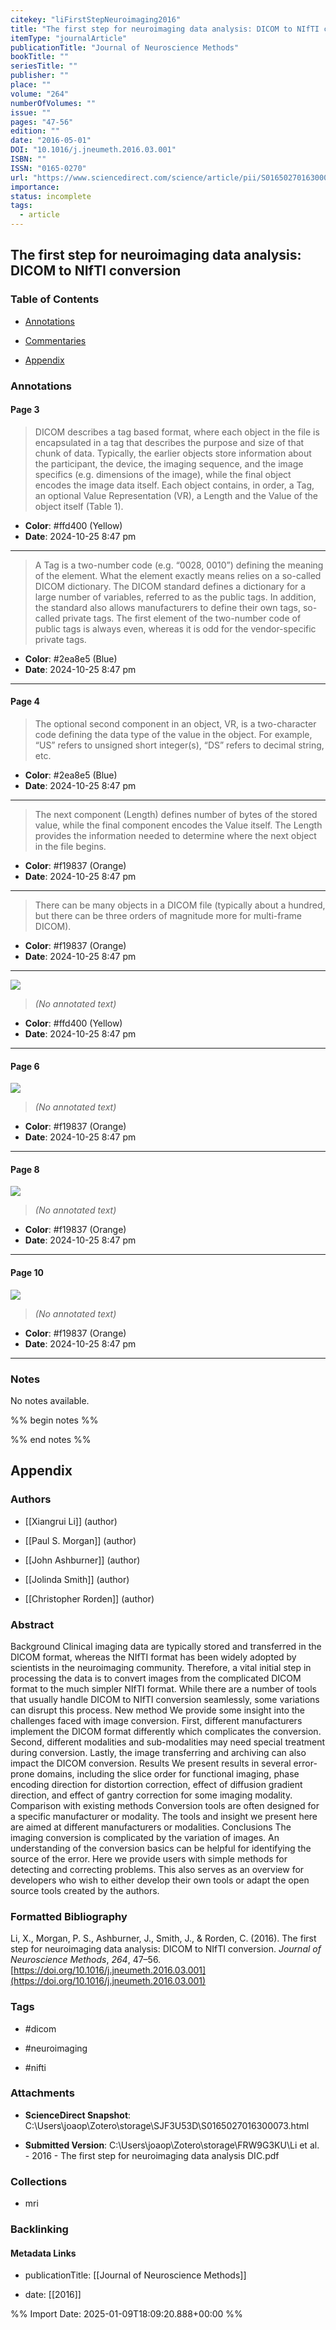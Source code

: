 ```yaml
---
citekey: "liFirstStepNeuroimaging2016"
title: "The first step for neuroimaging data analysis: DICOM to NIfTI conversion"
itemType: "journalArticle"
publicationTitle: "Journal of Neuroscience Methods"
bookTitle: ""
seriesTitle: ""
publisher: ""
place: ""
volume: "264"
numberOfVolumes: ""
issue: ""
pages: "47-56"
edition: ""
date: "2016-05-01"
DOI: "10.1016/j.jneumeth.2016.03.001"
ISBN: ""
ISSN: "0165-0270"
url: "https://www.sciencedirect.com/science/article/pii/S0165027016300073"
importance: 
status: incomplete
tags:
  - article
---
```


## The first step for neuroimaging data analysis: DICOM to NIfTI conversion

### Table of Contents

- [Annotations](#annotations)

+ [Commentaries](#commentaries)

- [Appendix](#appendix)

### Annotations




#### Page 3







> DICOM describes a tag based format, where each object in the file is encapsulated in a tag that describes the purpose and size of that chunk of data. Typically, the earlier objects store information about the participant, the device, the imaging sequence, and the image specifics (e.g. dimensions of the image), while the final object encodes the image data itself. Each object contains, in order, a Tag, an optional Value Representation (VR), a Length and the Value of the object itself (Table 1).





- **Color**: #ffd400 (Yellow)
- **Date**: 2024-10-25 8:47 pm

---







> A Tag is a two-number code (e.g. “0028, 0010”) defining the meaning of the element. What the element exactly means relies on a so-called DICOM dictionary. The DICOM standard defines a dictionary for a large number of variables, referred to as the public tags. In addition, the standard also allows manufacturers to define their own tags, so-called private tags. The first element of the two-number code of public tags is always even, whereas it is odd for the vendor-specific private tags.





- **Color**: #2ea8e5 (Blue)
- **Date**: 2024-10-25 8:47 pm

---



#### Page 4







> The optional second component in an object, VR, is a two-character code defining the data type of the value in the object. For example, “US” refers to unsigned short integer(s), “DS” refers to decimal string, etc.





- **Color**: #2ea8e5 (Blue)
- **Date**: 2024-10-25 8:47 pm

---







> The next component (Length) defines number of bytes of the stored value, while the final component encodes the Value itself. The Length provides the information needed to determine where the next object in the file begins.





- **Color**: #f19837 (Orange)
- **Date**: 2024-10-25 8:47 pm

---







> There can be many objects in a DICOM file (typically about a hundred, but there can be three orders of magnitude more for multi-frame DICOM).





- **Color**: #f19837 (Orange)
- **Date**: 2024-10-25 8:47 pm

---




![](<0 - Supplementary/images/liFirstStepNeuroimaging2016.md/image-4-x42-y180.png>)



> *(No annotated text)*




- **Color**: #ffd400 (Yellow)
- **Date**: 2024-10-25 8:47 pm

---



#### Page 6




![](<0 - Supplementary/images/liFirstStepNeuroimaging2016.md/image-6-x42-y293.png>)



> *(No annotated text)*




- **Color**: #f19837 (Orange)
- **Date**: 2024-10-25 8:47 pm

---



#### Page 8




![](<0 - Supplementary/images/liFirstStepNeuroimaging2016.md/image-8-x41-y385.png>)



> *(No annotated text)*




- **Color**: #f19837 (Orange)
- **Date**: 2024-10-25 8:47 pm

---



#### Page 10




![](<0 - Supplementary/images/liFirstStepNeuroimaging2016.md/image-10-x40-y494.png>)



> *(No annotated text)*




- **Color**: #f19837 (Orange)
- **Date**: 2024-10-25 8:47 pm

---





### Notes


No notes available.


%% begin notes %%

<!-- Write your personal notes here -->

%% end notes %%

## Appendix

### Authors


- [[Xiangrui Li]] (author)

- [[Paul S. Morgan]] (author)

- [[John Ashburner]] (author)

- [[Jolinda Smith]] (author)

- [[Christopher Rorden]] (author)



### Abstract

Background
Clinical imaging data are typically stored and transferred in the DICOM format, whereas the NIfTI format has been widely adopted by scientists in the neuroimaging community. Therefore, a vital initial step in processing the data is to convert images from the complicated DICOM format to the much simpler NIfTI format. While there are a number of tools that usually handle DICOM to NIfTI conversion seamlessly, some variations can disrupt this process.
New method
We provide some insight into the challenges faced with image conversion. First, different manufacturers implement the DICOM format differently which complicates the conversion. Second, different modalities and sub-modalities may need special treatment during conversion. Lastly, the image transferring and archiving can also impact the DICOM conversion.
Results
We present results in several error-prone domains, including the slice order for functional imaging, phase encoding direction for distortion correction, effect of diffusion gradient direction, and effect of gantry correction for some imaging modality.
Comparison with existing methods
Conversion tools are often designed for a specific manufacturer or modality. The tools and insight we present here are aimed at different manufacturers or modalities.
Conclusions
The imaging conversion is complicated by the variation of images. An understanding of the conversion basics can be helpful for identifying the source of the error. Here we provide users with simple methods for detecting and correcting problems. This also serves as an overview for developers who wish to either develop their own tools or adapt the open source tools created by the authors.


### Formatted Bibliography

Li, X., Morgan, P. S., Ashburner, J., Smith, J., & Rorden, C. (2016). The first step for neuroimaging data analysis: DICOM to NIfTI conversion. _Journal of Neuroscience Methods_, _264_, 47–56. [https://doi.org/10.1016/j.jneumeth.2016.03.001](https://doi.org/10.1016/j.jneumeth.2016.03.001)


### Tags


- #dicom

- #neuroimaging

- #nifti




### Attachments


- **ScienceDirect Snapshot**: C:\Users\joaop\Zotero\storage\SJF3U53D\S0165027016300073.html

- **Submitted Version**: C:\Users\joaop\Zotero\storage\FRW9G3KU\Li et al. - 2016 - The first step for neuroimaging data analysis DIC.pdf




### Collections


- mri





### Backlinking


#### Metadata Links


- publicationTitle: [[Journal of Neuroscience Methods]]




- date: [[2016]]





<!-- Any additional notes or comments -->


%% Import Date: 2025-01-09T18:09:20.888+00:00 %%
